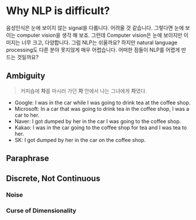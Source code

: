 # Why NLP is difficult?

음성인식은 눈에 보이지 않는 signal을 다룹니다. 어려울 것 같습니다. 그렇다면 눈에 보이는 computer vision을 생각 해 보죠. 그런데 Computer vision은 눈에 보이지만 이미지는 너무 크고, 다양합니다. 그럼 NLP는 쉬울까요? 하지만 natural language processing도 다른 분야 못지않게 매우 어렵습니다. 어떠한 점들이 NLP를 어렵게 만드는 것일까요?

## Ambiguity

> 커피숍에 **차**를 마시러 가던 **차** 안에서 나는 그녀에게 **차**였다.
- Google: I was in the car while I was going to drink tea at the coffee shop.
- Microsoft: In a car that was going to drink tea in the coffee shop, I was a car to her.
- Naver: I got dumped by her in the car I was going to the coffee shop.
- Kakao: I was in the car going to the coffee shop for tea and I was tea to her.
- SK: I got dumped by her in the car on the coffee shop.

## Paraphrase

## Discrete, Not Continuous

### Noise

### Curse of Dimensionality